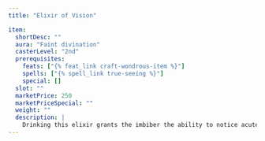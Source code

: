 ```yaml
---
title: "Elixir of Vision"

item:
  shortDesc: ""
  aura: "Faint divination"
  casterLevel: "2nd"
  prerequisites:
    feats: ["{% feat_link craft-wondrous-item %}"]
    spells: ["{% spell_link true-seeing %}"]
    special: []
  slot: ""
  marketPrice: 250
  marketPriceSpecial: ""
  weight: ""
  description: |
    Drinking this elixir grants the imbiber the ability to notice acute details with great accuracy (+10 competence bonus on {% skill_link search %} checks for 1 hour).
---
```

